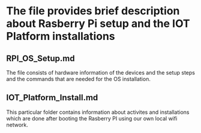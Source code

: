 
# The file provides brief description about Rasberry Pi setup and the IOT Platform installations

## RPI_OS_Setup.md

The file consists of hardware information of the devices and the setup steps and the commands that are needed for the OS 
installation.



## IOT_Platform_Install.md

This particular folder contains information about activites and installations which are done after booting the Rasberry PI using our own local wifi network.



